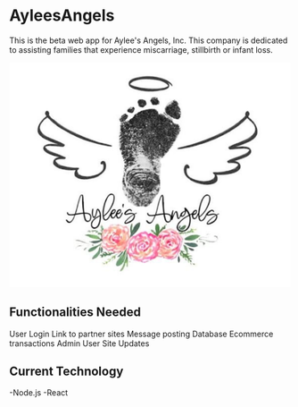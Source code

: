 # AyleesAngels

This is the beta web app for Aylee's Angels, Inc. 
This company is dedicated to assisting families that experience miscarriage, stillbirth or infant loss.


![Logo Main](client/public/LogoMain.jpg)<br>

## Functionalities Needed

User Login
Link to partner sites
Message posting
Database 
Ecommerce transactions
Admin User Site Updates


## Current Technology 
-Node.js
-React
